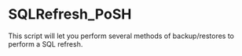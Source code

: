 # SQLRefresh_PoSH
This script will let you perform several methods of backup/restores to perform a SQL refresh. 
